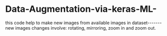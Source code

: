 # Data-Augmentation-via-keras-ML-
this code help to make new images from available images in dataset-------new images changes involve: rotating, mirroring, zoom in and zoom out.
